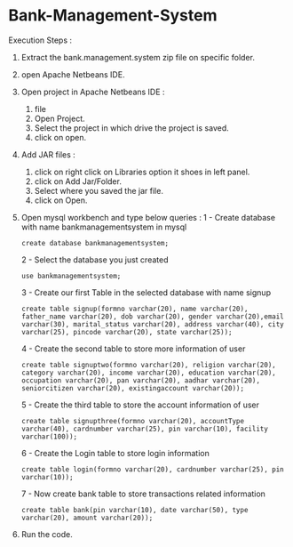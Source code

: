 # Bank-Management-System

Execution Steps :

1. Extract the bank.management.system zip file on specific folder.

2. open Apache Netbeans IDE.

3. Open project in Apache Netbeans IDE : 
   1. file 
   2. Open Project. 
   3. Select the project in which drive the project is saved. 
   4. click on open.

4. Add JAR files :
   1. click on right click on Libraries option it shoes in left panel.
   2. click on Add Jar/Folder.
   3. Select where you saved the jar file.
   4. click on Open.

5. Open mysql workbench and type below queries :
   1 - Create database with name bankmanagementsystem in mysql

       create database bankmanagementsystem;

   2 - Select the database you just created

       use bankmanagementsystem;

   3 - Create our first Table in the selected database with name signup

       create table signup(formno varchar(20), name varchar(20), father_name varchar(20), dob varchar(20), gender varchar(20),email varchar(30), marital_status varchar(20), address varchar(40), city varchar(25), pincode varchar(20), state varchar(25));

   4 - Create the second table to store more information of user

       create table signuptwo(formno varchar(20), religion varchar(20), category varchar(20), income varchar(20), education varchar(20), occupation varchar(20), pan varchar(20), aadhar varchar(20), seniorcitizen varchar(20), existingaccount varchar(20));

   5 - Create the third table to store the account information of user

       create table signupthree(formno varchar(20), accountType varchar(40), cardnumber varchar(25), pin varchar(10), facility varchar(100)); 

   6 - Create the Login table to store login information

       create table login(formno varchar(20), cardnumber varchar(25), pin varchar(10));

   7 - Now create bank table to store transactions related information 

       create table bank(pin varchar(10), date varchar(50), type varchar(20), amount varchar(20));

6. Run the code.
